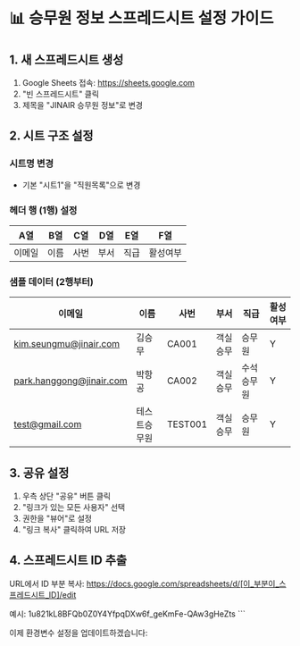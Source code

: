 # 📊 승무원 정보 스프레드시트 설정 가이드

## 1. 새 스프레드시트 생성
1. Google Sheets 접속: https://sheets.google.com
2. "빈 스프레드시트" 클릭
3. 제목을 "JINAIR 승무원 정보"로 변경

## 2. 시트 구조 설정

### 시트명 변경
- 기본 "시트1"을 "직원목록"으로 변경

### 헤더 행 (1행) 설정
| A열 | B열 | C열 | D열 | E열 | F열 |
|-----|-----|-----|-----|-----|-----|
| 이메일 | 이름 | 사번 | 부서 | 직급 | 활성여부 |

### 샘플 데이터 (2행부터)
| 이메일 | 이름 | 사번 | 부서 | 직급 | 활성여부 |
|--------|------|------|------|------|---------|
| kim.seungmu@jinair.com | 김승무 | CA001 | 객실승무 | 승무원 | Y |
| park.hanggong@jinair.com | 박항공 | CA002 | 객실승무 | 수석승무원 | Y |
| test@gmail.com | 테스트승무원 | TEST001 | 객실승무 | 승무원 | Y |

## 3. 공유 설정
1. 우측 상단 "공유" 버튼 클릭
2. "링크가 있는 모든 사용자" 선택
3. 권한을 "뷰어"로 설정
4. "링크 복사" 클릭하여 URL 저장

## 4. 스프레드시트 ID 추출
URL에서 ID 부분 복사:
https://docs.google.com/spreadsheets/d/[이_부분이_스프레드시트_ID]/edit

예시: 1u821kL8BFQb0Z0Y4YfpqDXw6f_geKmFe-QAw3gHeZts
\`\`\`

이제 환경변수 설정을 업데이트하겠습니다:

